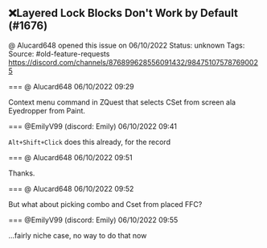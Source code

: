 ## ❌Layered Lock Blocks Don't Work by Default (#1676)
@ Alucard648 opened this issue on 06/10/2022
Status: unknown
Tags: 
Source: #old-feature-requests https://discord.com/channels/876899628556091432/984751075787690025


=== @ Alucard648 06/10/2022 09:29

Context menu command in ZQuest that selects CSet from screen ala Eyedropper from Paint.

=== @EmilyV99 (discord: Emily) 06/10/2022 09:41

`Alt+Shift+Click` does this already, for the record

=== @ Alucard648 06/10/2022 09:51

Thanks.

=== @ Alucard648 06/10/2022 09:52

But what about picking combo and Cset from placed FFC?

=== @EmilyV99 (discord: Emily) 06/10/2022 09:55

...fairly niche case, no way to do that now
